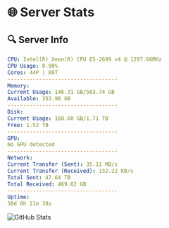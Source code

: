 # 🌐 Server Stats
## 🔍 Server Info
```yaml
CPU: Intel(R) Xeon(R) CPU E5-2699 v4 @ 1297.66MHz
CPU Usage: 0.90%
Cores: 44P | 88T
-----------------------------------
Memory:
Current Usage: 146.31 GB/503.74 GB
Available: 353.98 GB
-----------------------------------
Disk:
Current Usage: 108.60 GB/1.71 TB
Free: 1.52 TB
-----------------------------------
GPU:
No GPU detected
-----------------------------------
Network:
Current Transfer (Sent): 35.11 MB/s
Current Transfer (Received): 132.22 KB/s
Total Sent: 47.64 TB
Total Received: 469.02 GB
-----------------------------------
Uptime:
30d 0h 11m 38s
```
![GitHub Stats](https://img.shields.io/badge/Updated-2025-04-06_21:34:27-blue)